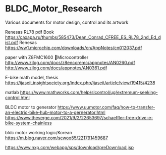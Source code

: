 # BLDC_Motor_Research
Various documents for motor design, control and its artwork

Renesas RL78 pdf Book
https://caxapa.ru/thumbs/585473/Dean_Conrad_CFREE_ES_RL78_2nd_Ed_dist.pdf
Renesas
https://ww1.microchip.com/downloads/cn/AppNotes/cn012037.pdf

paper with Z8FMC1600 Microcontroller
http://www.zilog.com/docs/z8encoremc/appnotes/AN0260.pdf
http://www.zilog.com/docs/appnotes/AN0361.pdf

E-bike math model, thesis
https://ijaseit.insightsociety.org/index.php/ijaseit/article/view/19415/4238

matlab
https://www.mathworks.com/help/slcontrol/ug/extremum-seeking-control.html

BLDC motor to generator
https://www.uumotor.com/faq/how-to-transfer-an-electric-bike-hub-motor-to-a-gernerator.html
https://www.theverge.com/2021/9/2/22653697/schaeffler-free-drive-e-bike-system-chainless

bldc motor working logic/Korean
https://m.blog.naver.com/scwoo55/221791459687

https://www.nxp.com/webapp/sps/download/preDownload.jsp
